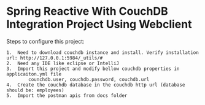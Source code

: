 # Spring Reactive With CouchDB Integration Project Using Webclient

Steps to configure this project:

	1.	Need to download couchdb instance and install. Verify installation url: http://127.0.0.1:5984/_utils/#
	2.	Need any IDE like eclipse or IntelliJ
	3.	Import this project and modify bellow couchdb properties in applicaiton.yml file
			counchdb.user, couchdb.password, couchdb.url
	4.	Create the couchdb database in the couchdb http url (database should be: employees)
	5.	Import the postman apis from docs folder
